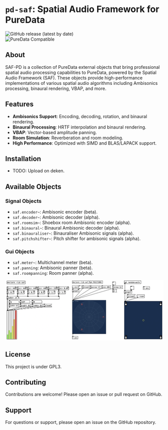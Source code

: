 # `pd-saf`: Spatial Audio Framework for PureData

![GitHub release (latest by date)](https://img.shields.io/github/v/release/leomccormack/Spatial_Audio_Framework)  
![PureData Compatible](https://img.shields.io/badge/PureData-0.52--tested-blue)  

## About

SAF-PD is a collection of PureData external objects that bring professional spatial audio processing capabilities to PureData, powered by the Spatial Audio Framework (SAF). These objects provide high-performance implementations of various spatial audio algorithms including Ambisonics processing, binaural rendering, VBAP, and more.

## Features

- **Ambisonics Support**: Encoding, decoding, rotation, and binaural rendering.
- **Binaural Processing**: HRTF interpolation and binaural rendering.
- **VBAP**: Vector-based amplitude panning.
- **Room Simulation**: Reverberation and room modeling.
- **High Performance**: Optimized with SIMD and BLAS/LAPACK support.

## Installation

- TODO: Upload on deken.

## Available Objects

### Signal Objects 

- `saf.encoder~`: Ambisonic encoder (beta).
- `saf.decoder~`: Ambisonic decoder (alpha).
- `saf.roomsim~`: Shoebox room Ambisonic encoder (alpha).
- `saf.binaural~`: Binaural Ambisonic decoder (alpha).
- `saf.binauraliser~`: Binauraliser Ambisonic signals (alpha).
- `saf.pitchshifter~`: Pitch shifter for ambisonic signals (alpha).

### Gui Objects

- `saf.meter~`: Multichannel meter (beta).
- `saf.panning`: Ambisonic panner (beta).
- `saf.roompanning`: Room panner (alpha).

<img src="Resources/img/pd_saf_combined.png">

## License

This project is under GPL3.

## Contributing

Contributions are welcome! Please open an issue or pull request on GitHub.

## Support

For questions or support, please open an issue on the GitHub repository.
